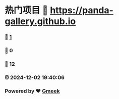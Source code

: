 # 热门项目 :link: https://panda-gallery.github.io 
### :page_facing_up: [1](https://panda-gallery.github.io/tag.html) 
### :speech_balloon: 0 
### :hibiscus: 12 
### :alarm_clock: 2024-12-02 19:40:06 
### Powered by :heart: [Gmeek](https://github.com/Meekdai/Gmeek)
